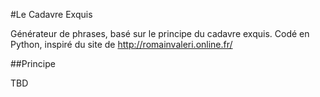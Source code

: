 #Le Cadavre Exquis

Générateur de phrases, basé sur le principe du cadavre exquis.
Codé en Python, inspiré du site de http://romainvaleri.online.fr/

##Principe

TBD


